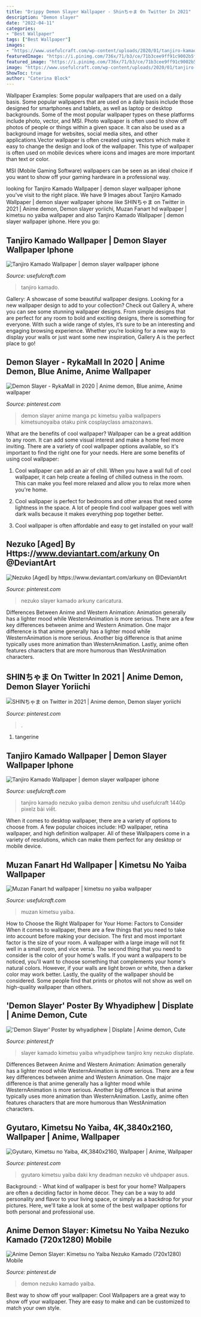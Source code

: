 ```yaml
---
title: "Drippy Demon Slayer Wallpaper - Shinちゃま On Twitter In 2021"
description: "Demon slayer"
date: "2022-04-11"
categories:
- "Best Wallpaper"
tags: ["Best Wallpaper"]
images:
- "https://www.usefulcraft.com/wp-content/uploads/2020/01/tanjiro-kamado-wallpaper-49.jpg"
featuredImage: "https://i.pinimg.com/736x/71/b3/ce/71b3cee9ff91c9002b5f77ecba3c088d.jpg"
featured_image: "https://i.pinimg.com/736x/71/b3/ce/71b3cee9ff91c9002b5f77ecba3c088d.jpg"
image: "https://www.usefulcraft.com/wp-content/uploads/2020/01/tanjiro-kamado-wallpaper-81-scaled.jpg"
ShowToc: true
author: "Caterina Block"
---
```



Wallpaper Examples: Some popular wallpapers that are used on a daily basis.
Some popular wallpapers that are used on a daily basis include those designed for smartphones and tablets, as well as laptop or desktop backgrounds. Some of the most popular wallpaper types on these platforms include photo, vector, and MSI. 
Photo wallpaper is often used to show off photos of people or things within a given space. It can also be used as a background image for websites, social media sites, and other applications.Vector wallpaper is often created using vectors which make it easy to change the design and look of the wallpaper. This type of wallpaper is often used on mobile devices where icons and images are more important than text or color. 

MSI (Mobile Gaming Software) wallpapers can be seen as an ideal choice if you want to show off your gaming hardware in a professional way.

	

		
looking for Tanjiro Kamado Wallpaper | demon slayer wallpaper iphone you've visit to the right place. We have 9 Images about Tanjiro Kamado Wallpaper | demon slayer wallpaper iphone like SHINちゃま on Twitter in 2021 | Anime demon, Demon slayer yoriichi, Muzan Fanart hd wallpaper | kimetsu no yaiba wallpaper and also Tanjiro Kamado Wallpaper | demon slayer wallpaper iphone. Here you go:
		
    
## Tanjiro Kamado Wallpaper | Demon Slayer Wallpaper Iphone

<img loading=lazy src="https://www.usefulcraft.com/wp-content/uploads/2020/01/tanjiro-kamado-wallpaper-49.jpg" onerror="this.onerror=null;this.src='https://tse3.mm.bing.net/th?id=OIP.5l2NZfpQCwZQ0jOIchZsEwHaJ4&amp;pid=15.1';" alt="Tanjiro Kamado Wallpaper | demon slayer wallpaper iphone">

_Source: usefulcraft.com_

>tanjiro kamado. 

	

Gallery: A showcase of some beautiful wallpaper designs.
Looking for a new wallpaper design to add to your collection? Check out Gallery A, where you can see some stunning wallpaper designs. From simple designs that are perfect for any room to bold and exciting designs, there is something for everyone. With such a wide range of styles, it’s sure to be an interesting and engaging browsing experience. Whether you’re looking for a new way to display your walls or just want some new inspiration, Gallery A is the perfect place to go!





	
	
    
## Demon Slayer - RykaMall In 2020 | Anime Demon, Blue Anime, Anime Wallpaper

<img loading=lazy src="https://i.pinimg.com/736x/9c/c3/9c/9cc39cd9dbb0d9be979aa1de030c82fa.jpg" onerror="this.onerror=null;this.src='https://tse1.mm.bing.net/th?id=OIP.ib04IQm4WAsCbUIUmrypjQHaNK&amp;pid=15.1';" alt="Demon Slayer - RykaMall in 2020 | Anime demon, Blue anime, Anime wallpaper">

_Source: pinterest.com_

>demon slayer anime manga pc kimetsu yaiba wallpapers kimetsunoyaiba otaku pink cosplayclass amazonaws. 

	

What are the benefits of cool wallpaper?
Wallpaper can be a great addition to any room. It can add some visual interest and make a home feel more inviting. There are a variety of cool wallpaper options available, so it's important to find the right one for your needs. Here are some benefits of using cool wallpaper: 
1. Cool wallpaper can add an air of chill. When you have a wall full of cool wallpaper, it can help create a feeling of chilled outness in the room. This can make you feel more relaxed and allow you to relax more when you're home. 

2. Cool wallpaper is perfect for bedrooms and other areas that need some lightness in the space. A lot of people find cool wallpaper goes well with dark walls because it makes everything pop together better. 

3. Cool wallpaper is often affordable and easy to get installed on your wall!

    
## Nezuko [Aged] By Https://www.deviantart.com/arkuny On @DeviantArt

<img loading=lazy src="https://i.pinimg.com/736x/53/55/a6/5355a6d5e8864c9c136ec61d2c87ef4e.jpg" onerror="this.onerror=null;this.src='https://tse4.mm.bing.net/th?id=OIP.XH1D28m51Gj7qSsyuKyhvwHaKe&amp;pid=15.1';" alt="Nezuko [Aged] by https://www.deviantart.com/arkuny on @DeviantArt">

_Source: pinterest.com_

>nezuko slayer kamado arkuny caricatura. 

	

Differences Between Anime and Western Animation: Animation generally has a lighter mood while WesternAnimation is more serious.
There are a few key differences between anime and Western Animation. One major difference is that anime generally has a lighter mood while WesternAnimation is more serious. Another big difference is that anime typically uses more animation than WesternAnimation. Lastly, anime often features characters that are more humorous than WestAnimation characters.

    
## SHINちゃま On Twitter In 2021 | Anime Demon, Demon Slayer Yoriichi

<img loading=lazy src="https://i.pinimg.com/736x/72/0e/65/720e6550a508e5d6869ab1a2b20844b5.jpg" onerror="this.onerror=null;this.src='https://tse4.mm.bing.net/th?id=OIP.QyPRL7qwQRUtKJAwgl5g8gHaKd&amp;pid=15.1';" alt="SHINちゃま on Twitter in 2021 | Anime demon, Demon slayer yoriichi">

_Source: pinterest.com_

>. 

	

1. tangerine 

    
## Tanjiro Kamado Wallpaper | Demon Slayer Wallpaper Iphone

<img loading=lazy src="https://www.usefulcraft.com/wp-content/uploads/2020/01/tanjiro-kamado-wallpaper-81-scaled.jpg" onerror="this.onerror=null;this.src='https://tse3.mm.bing.net/th?id=OIP.7qbqB-t7AP-nEyAaQfZYugHaEK&amp;pid=15.1';" alt="Tanjiro Kamado Wallpaper | demon slayer wallpaper iphone">

_Source: usefulcraft.com_

>tanjiro kamado nezuko yaiba demon zenitsu uhd usefulcraft 1440p pixelz bài viết. 

	

When it comes to desktop wallpaper, there are a variety of options to choose from. A few popular choices include: HD wallpaper, retina wallpaper, and high definition wallpaper. All of these Wallpapers come in a variety of resolutions, which can make them perfect for any desktop or mobile device. 

    
## Muzan Fanart Hd Wallpaper | Kimetsu No Yaiba Wallpaper

<img loading=lazy src="https://www.usefulcraft.com/wp-content/uploads/2020/01/muzan-fanart-hd-wallpaper-30.jpg" onerror="this.onerror=null;this.src='https://tse2.mm.bing.net/th?id=OIP.ZzqQtMgP0mNhbxxEjindIgAAAA&amp;pid=15.1';" alt="Muzan Fanart hd wallpaper | kimetsu no yaiba wallpaper">

_Source: usefulcraft.com_

>muzan kimetsu yaiba. 

	

How to Choose the Right Wallpaper for Your Home: Factors to Consider
When it comes to wallpaper, there are a few things that you need to take into account before making your decision. The first and most important factor is the size of your room. A wallpaper with a large image will not fit well in a small room, and vice versa. 
The second thing that you need to consider is the color of your home's walls. If you want a wallpapers to be noticed, you'll want to choose something that complements your home's natural colors. However, if your walls are light brown or white, then a darker color may work better. 
Lastly, the quality of the wallpaper should be considered. Some people find that prints or photos will not show as well on high-quality wallpaper than others.

    
## &#039;Demon Slayer&#039; Poster By Whyadiphew | Displate | Anime Demon, Cute

<img loading=lazy src="https://i.pinimg.com/736x/df/a9/7f/dfa97f6f07992bf05c916adba746a9d0.jpg" onerror="this.onerror=null;this.src='https://tse3.mm.bing.net/th?id=OIP.A7dtjHrBXKbQQ1F34YFHiwHaKX&amp;pid=15.1';" alt="&#039;Demon Slayer&#039; Poster by whyadiphew | Displate | Anime demon, Cute">

_Source: pinterest.fr_

>slayer kamado kimetsu yaiba whyadiphew tanjiro kny nezuko displate. 

	

Differences Between Anime and Western Animation: Animation generally has a lighter mood while WesternAnimation is more serious.
There are a few key differences between anime and Western Animation. One major difference is that anime generally has a lighter mood while WesternAnimation is more serious. Another big difference is that anime typically uses more animation than WesternAnimation. Lastly, anime often features characters that are more humorous than WestAnimation characters.

    
## Gyutaro, Kimetsu No Yaiba, 4K,3840x2160, Wallpaper | Anime, Wallpaper

<img loading=lazy src="https://i.pinimg.com/736x/2c/18/4c/2c184ce7ecc10c271fe6b85c66361a38.jpg" onerror="this.onerror=null;this.src='https://tse4.mm.bing.net/th?id=OIP._9KAvjYZxrzncdxmgqEIKwAAAA&amp;pid=15.1';" alt="Gyutaro, Kimetsu no Yaiba, 4K,3840x2160, Wallpaper | Anime, Wallpaper">

_Source: pinterest.com_

>gyutaro kimetsu yaiba daki kny deadman nezuko vẽ uhdpaper asus. 

	

Background: - What kind of wallpaper is best for your home?
Wallpapers are often a deciding factor in home décor. They can be a way to add personality and flavor to your living space, or simply as a backdrop for your pictures. Here, we'll take a look at some of the best wallpaper options for both personal and professional use.

    
## Anime Demon Slayer: Kimetsu No Yaiba Nezuko Kamado (720x1280) Mobile

<img loading=lazy src="https://i.pinimg.com/736x/71/b3/ce/71b3cee9ff91c9002b5f77ecba3c088d.jpg" onerror="this.onerror=null;this.src='https://tse3.mm.bing.net/th?id=OIP.uAQHY0blM6JUDDbBenih2gHaNK&amp;pid=15.1';" alt="Anime Demon Slayer: Kimetsu no Yaiba Nezuko Kamado (720x1280) Mobile">

_Source: pinterest.de_

>demon nezuko kamado yaiba. 

	

Best way to show off your wallpaper:
Cool Wallpapers are a great way to show off your wallpaper. They are easy to make and can be customized to match your own style.

